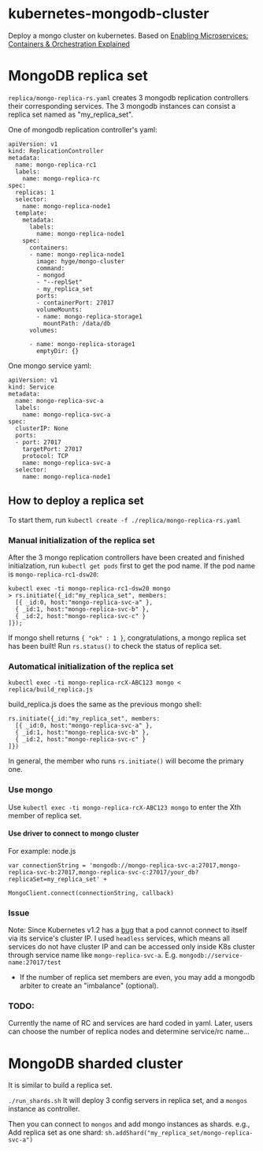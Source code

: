 # kubernetes-mongodb-cluster
Deploy a mongo cluster on kubernetes. 
Based on [Enabling Microservices: Containers & Orchestration Explained](https://www.mongodb.com/collateral/microservices-containers-and-orchestration-explained)

# MongoDB replica set

`replica/mongo-replica-rs.yaml` creates 3 mongodb replication controllers their corresponding services. The 3 mongodb instances can consist a replica set named as "my_replica_set".

One of mongodb replication controller's yaml:
```
apiVersion: v1
kind: ReplicationController
metadata:
  name: mongo-replica-rc1
  labels:
    name: mongo-replica-rc
spec:
  replicas: 1
  selector:
    name: mongo-replica-node1
  template:
    metadata:
      labels:
        name: mongo-replica-node1
    spec:
      containers:
      - name: mongo-replica-node1
        image: hyge/mongo-cluster
        command:
        - mongod
        - "--replSet"
        - my_replica_set
        ports:
        - containerPort: 27017
        volumeMounts:
        - name: mongo-replica-storage1
          mountPath: /data/db
      volumes:

      - name: mongo-replica-storage1
        emptyDir: {}
```
One mongo service yaml:
```
apiVersion: v1
kind: Service
metadata:
  name: mongo-replica-svc-a
  labels:
    name: mongo-replica-svc-a
spec:
  clusterIP: None
  ports:
  - port: 27017
    targetPort: 27017
    protocol: TCP
    name: mongo-replica-svc-a
  selector:
    name: mongo-replica-node1
```

## How to deploy a replica set

To start them, run 
`kubectl create -f ./replica/mongo-replica-rs.yaml`

### Manual initialization of the replica set

After the 3 mongo replication controllers have been created and finished initialzation, run `kubectl get pods` first to get the pod name.
If the pod name is `mongo-replica-rc1-dsw20`:
```
kubectl exec -ti mongo-replica-rc1-dsw20 mongo
> rs.initiate({_id:"my_replica_set", members:
  [{ _id:0, host:"mongo-replica-svc-a" },
  { _id:1, host:"mongo-replica-svc-b" },
  { _id:2, host:"mongo-replica-svc-c" }
]});
```
If mongo shell returns `{ "ok" : 1 }`, congratulations, a mongo replica set has been built!
Run `rs.status()` to check the status of replica set.

### Automatical initialization of the replica set

`kubectl exec -ti mongo-replica-rcX-ABC123 mongo < replica/build_replica.js`

build_replica.js does the same as the previous mongo shell:

```
rs.initiate({_id:"my_replica_set", members:
  [{ _id:0, host:"mongo-replica-svc-a" },
  { _id:1, host:"mongo-replica-svc-b" },
  { _id:2, host:"mongo-replica-svc-c" }
]})
```
In general, the member who runs `rs.initiate()` will become the primary one.

### Use mongo

Use `kubectl exec -ti mongo-replica-rcX-ABC123 mongo` to enter the Xth member of replica set.

#### Use driver to connect to mongo cluster
For example: node.js
```
var connectionString = 'mongodb://mongo-replica-svc-a:27017,mongo-replica-svc-b:27017,mongo-replica-svc-c:27017/your_db?replicaSet=my_replica_set' +

MongoClient.connect(connectionString, callback)
```

### Issue
Note: Since Kubernetes v1.2 has a [bug](https://github.com/kubernetes/kubernetes/issues/19930) that a pod cannot connect to itself via its service's cluster IP. I used `headless` services, which means all services do not have cluster IP and can be accessed only inside K8s cluster through service name like `mongo-replica-svc-a`. E.g. `mongodb://service-name:27017/test`
* If the number of replica set members are even, you may add a mongodb arbiter to create an "imbalance" (optional).

### TODO:

Currently the name of RC and services are hard coded in yaml. Later, users can choose the number of replica nodes and determine service/rc name...

# MongoDB sharded cluster

It is similar to build a replica set.

`./run_shards.sh` 
It will deploy 3 config servers in replica set, and a `mongos` instance as controller.

Then you can connect to `mongos` and add mongo instances as shards. e.g., Add replica set as one shard: `sh.addShard("my_replica_set/mongo-replica-svc-a")`
